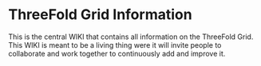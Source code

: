 # ThreeFold Grid Information

This is the central WIKI that contains all information on the ThreeFold Grid.  This WIKI is meant to be a living thing were it will invite people to collaborate and work together to continuously add and improve it.
